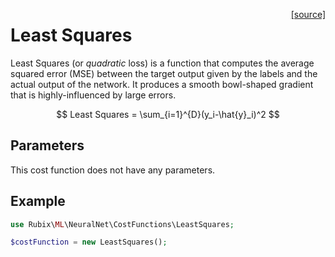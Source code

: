 <span style="float:right;"><a href="https://github.com/RubixML/ML/blob/master/src/NeuralNet/CostFunctions/LeastSquares.php">[source]</a></span>

# Least Squares
Least Squares (or *quadratic* loss) is a function that computes the average squared error (MSE) between the target output given by the labels and the actual output of the network. It produces a smooth bowl-shaped gradient that is highly-influenced by large errors.

$$
Least Squares = \sum_{i=1}^{D}(y_i-\hat{y}_i)^2
$$

## Parameters
This cost function does not have any parameters.

## Example
```php
use Rubix\ML\NeuralNet\CostFunctions\LeastSquares;

$costFunction = new LeastSquares();
```